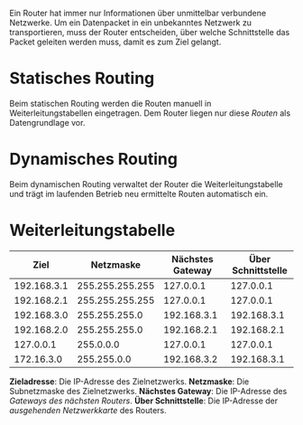 Ein Router hat immer nur Informationen über unmittelbar verbundene Netzwerke. Um ein Datenpacket in ein unbekanntes Netzwerk zu transportieren, muss der Router entscheiden, über welche Schnittstelle das Packet geleiten werden muss, damit es zum Ziel gelangt.

# Statisches Routing
Beim statischen Routing werden die Routen manuell in Weiterleitungstabellen eingetragen. Dem Router liegen nur diese *Routen* als Datengrundlage vor.

# Dynamisches Routing
Beim dynamischen Routing verwaltet der Router die Weiterleitungstabelle und trägt im laufenden Betrieb neu ermittelte Routen automatisch ein.

# Weiterleitungstabelle
| Ziel        | Netzmaske       | Nächstes Gateway | Über Schnittstelle |
|-------------|-----------------|------------------|--------------------|
| 192.168.3.1 | 255.255.255.255 | 127.0.0.1        | 127.0.0.1          |
| 192.168.2.1 | 255.255.255.255 | 127.0.0.1        | 127.0.0.1          |
| 192.168.3.0 | 255.255.255.0   | 192.168.3.1      | 192.168.3.1        |
| 192.168.2.0 | 255.255.255.0   | 192.168.2.1      | 192.168.2.1        |
| 127.0.0.1   | 255.0.0.0       | 127.0.0.1        | 127.0.0.1          |
| 172.16.3.0  | 255.255.0.0     | 192.168.3.2      | 192.168.3.1        |

**Zieladresse**: Die IP-Adresse des Zielnetzwerks. 
**Netzmaske**: Die Subnetzmaske des Zielnetzwerks. 
**Nächstes Gateway**: Die IP-Adresse des *Gateways des nächsten Routers*. 
**Über Schnittstelle**: Die IP-Adresse der *ausgehenden Netzwerkkarte* des Routers.
